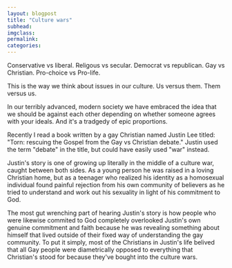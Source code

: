 ```yaml
---
layout: blogpost
title: "Culture wars"
subhead:
imgclass:
permalink:
categories:
---
```


Conservative vs liberal. Religous vs secular. Democrat vs republican. Gay vs Christian. Pro-choice vs Pro-life.

This is the way we think about issues in our culture. Us versus them. Them versus us.

In our terribly advanced, modern society we have embraced the idea that we should be against each other depending on whether someone agrees with your ideals. And it's a tradgedy of epic proportions.

Recently I read a book written by a gay Christian named Justin Lee titled: "Torn: rescuing the Gospel from the Gay vs Christian debate." Justin used the term "debate" in the title, but could have easily used "war" instead.

Justin's story is one of growing up literally in the middle of a culture war, caught between both sides. As a young person he was raised in a loving Christian home, but as a teenager who realized his identity as a homosexual individual found painful rejection from his own community of believers as he tried to understand and work out his sexuality in light of his commitment to God.

The most gut wrenching part of hearing Justin's story is how people who were likewise commited to God completely overlooked Justin's own genuine commitment and faith because he was revealing something about himself that lived outside of their fixed way of understanding the gay community. To put it simply, most of the Christians in Justin's life belived that all Gay people were diametrically opposed to everything that Christian's stood for because they've bought into the culture wars.
